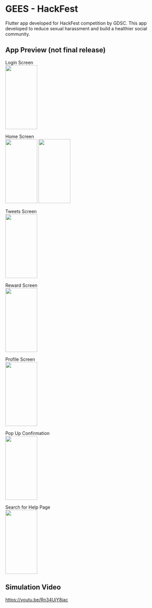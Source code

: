 # GEES - HackFest

Flutter app developed for HackFest competition by GDSC. This app developed to reduce sexual harassment and build a healthier social community.

## App Preview (not final release)
Login Screen <br>
<img src="https://user-images.githubusercontent.com/104254722/222376741-da8b26c7-b056-4e5a-8bc0-35120e0ccc11.png" width="100" height="200">

Home Screen <br>
<img src="https://user-images.githubusercontent.com/104254722/222377632-c5d7eed4-5aa1-473f-820f-ba0ee457d8f7.png" width="100" height="200">
<img src="https://user-images.githubusercontent.com/104254722/222377841-3d9f85ce-b037-42ad-8d43-c76e7f031897.png" width="100" height="200">

Tweets Screen <br>
<img src="https://user-images.githubusercontent.com/104254722/222378039-792418ab-c30a-4492-92c8-c1d1636dc261.png" width="100" height="200">

Reward Screen <br>
<img src="https://user-images.githubusercontent.com/104254722/222378186-a742bfde-333a-48b1-84dd-745f497455e5.png" width="100" height="200">

Profile Screen <br>
<img src="https://user-images.githubusercontent.com/104254722/222378396-6b70b096-6126-4805-a858-ee4c9523aa37.png" width="100" height="200">

Pop Up Confirmation <br>
<img src="https://user-images.githubusercontent.com/104254722/222378507-c4d34f49-6b72-4ee2-814f-c8d0d1367486.png" width="100" height="200">

Search for Help Page <br>
<img src="https://user-images.githubusercontent.com/104254722/222378706-60830b14-42ba-4242-bd7b-55f00aa08821.png" width="100" height="200">

## Simulation Video
https://youtu.be/Rn34UjY8jac
